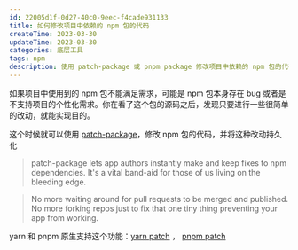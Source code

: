 ```yaml
---
id: 22005d1f-0d27-40c0-9eec-f4cade931133
title: 如何修改项目中依赖的 npm 包的代码
createTime: 2023-03-30
updateTime: 2023-03-30
categories: 底层工具
tags: npm
description: 使用 patch-package 或 pnpm package 修改项目中依赖的 npm 包的代码
---
```


如果项目中使用到的 npm 包不能满足需求，可能是 npm 包本身存在 bug 或者是不支持项目的个性化需求。你在看了这个包的源码之后，发现只要进行一些很简单的改动，就能实现目的。

这个时候就可以使用 [patch-package](https://www.npmjs.com/package/patch-package)，修改 npm 包的代码，并将这种改动持久化

> patch-package lets app authors instantly make and keep fixes to npm dependencies. It's a vital band-aid for those of us living on the bleeding edge.

> No more waiting around for pull requests to be merged and published. No more forking repos just to fix that one tiny thing preventing your app from working.

yarn 和 pnpm 原生支持这个功能：[yarn patch](https://yarnpkg.com/cli/patch) ， [pnpm patch](https://yarnpkg.com/cli/patch)
